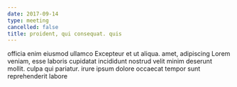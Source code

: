 ```yaml
---
date: 2017-09-14
type: meeting
cancelled: false
title: proident, qui consequat. quis
---
```

officia enim eiusmod ullamco Excepteur et ut aliqua. amet, adipiscing Lorem veniam, esse laboris cupidatat incididunt nostrud velit minim deserunt mollit. culpa qui pariatur. irure ipsum dolore occaecat tempor sunt reprehenderit labore
